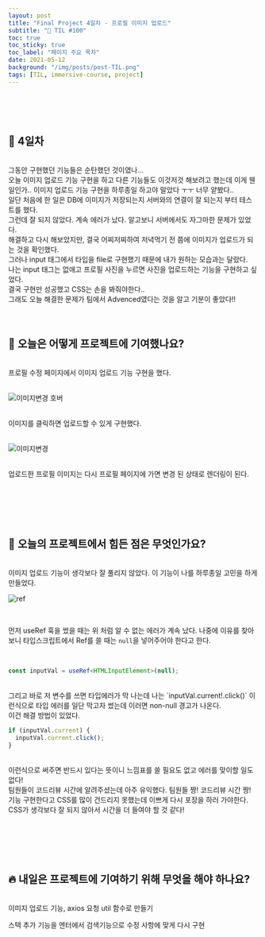 ```yaml
---
layout: post
title: "Final Project 4일차 - 프로필 이미지 업로드"
subtitle: "📅 TIL #100"
toc: true
toc_sticky: true
toc_label: "페이지 주요 목차"
date: 2021-05-12
background: "/img/posts/post-TIL.png"
tags: [TIL, immersive-course, project]
---
```


<br/>
<br/>
<br/>

## 🔔 4일차

<br/>
그동안 구현했던 기능들은 순탄했던 것이였나...

<br/>
오늘 이미지 업로드 기능 구현을 하고 다른 기능들도 이것저것 해보려고 했는데 이게 웬일인가.. 이미지 업로드 기능 구현을 하루종일 하고야 말았다 ㅜㅜ 너무 얕봤다..

<br/>
일단 처음에 한 일은 DB에 이미지가 저장되는지 서버와의 연결이 잘 되는지 부터 테스트를 했다.

<br/>
그런데 잘 되지 않았다. 계속 에러가 났다. 알고보니 서버에서도 자그마한 문제가 있었다.

<br/>
해결하고 다시 해보았지만, 결국 어찌저찌하여 저녁먹기 전 쯤에 이미지가 업로드가 되는 것을 확인했다.

<br/>
그러나 input 태그에서 타입을 file로 구현했기 때문에 내가 원하는 모습과는 달랐다.

<br/>
나는 input 태그는 없애고 프로필 사진을 누르면 사진을 업로드하는 기능을 구현하고 싶었다.

<br/>
결국 구현만 성공했고 CSS는 손을 봐줘야한다..

<br/>
그래도 오늘 해결한 문제가 팀에서 Advenced였다는 것을 알고 기분이 좋았다!!

<br/>
<br/>
<br/>

## 💪 오늘은 어떻게 프로젝트에 기여했나요?

<br/>
프로필 수정 페이지에서 이미지 업로드 기능 구현을 했다.

<br/>
<br/>

![이미지변경 호버](https://user-images.githubusercontent.com/75570915/118277282-99839980-b503-11eb-9be6-47b7832b0c68.gif)

<br/>
이미지를 클릭하면 업로드할 수 있게 구현했다.

<br/>
<br/>

![이미지변경](https://user-images.githubusercontent.com/75570915/118276431-9cca5580-b502-11eb-97be-8af0cf5fbd47.gif)

<br/>
업로드한 프로필 이미지는 다시 프로필 페이지에 가면 변경 된 상태로 렌더링이 된다.

<br/>
<br/>
<br/>
<br/>
<br/>
<br/>

## 🤔 오늘의 프로젝트에서 힘든 점은 무엇인가요?

<br/>
이미지 업로드 기능이 생각보다 잘 풀리지 않았다. 이 기능이 나를 하루종일 고민을 하게 만들었다.

<br/>

![ref](https://user-images.githubusercontent.com/75570915/118278229-bcfb1400-b504-11eb-9381-aa551a53d35c.png)

<br/>

먼저 useRef 훅을 썼을 때는 위 처럼 알 수 없는 에러가 계속 났다. 나중에 이유를 찾아보니 타입스크립트에서 Ref를 쓸 때는 `null`을 넣어주어야 한다고 한다.

<br/>

```ts
const inputVal = useRef<HTMLInputElement>(null);
```

<br/>
그리고 바로 저 변수를 쓰면 타입에러가 막 나는데 나는 `inputVal.current!.click()` 이런식으로 타입 에러를 일단 막고자 썼는데 이러면 non-null 경고가 나온다.

<br/>
이건 해결 방법이 있었다.

<br/>

```ts
if (inputVal.current) {
  inputVal.current.click();
}
```

<br/>
이런식으로 써주면 반드시 있다는 뜻이니 느낌표를 쓸 필요도 없고 에러를 맞이할 일도 없다!

<br/>
팀원들이 코드리뷰 시간에 알려주셨는데 아주 유익했다. 팀원들 짱! 코드리뷰 시간 짱!

<br/>
기능 구현한다고 CSS를 많이 건드리지 못했는데 이쁘게 다시 포장을 하러 가야한다. CSS가 생각보다 잘 되지 않아서 시간을 더 들여야 할 것 같다!

<br/>
<br/>
<br/>
<br/>
<br/>
<br/>

## 🔥 내일은 프로젝트에 기여하기 위해 무엇을 해야 하나요?

<br/>
이미지 업로드 기능, axios 요청 util 함수로 만들기

스택 추가 기능을 엔터에서 검색기능으로 수정 사항에 맞게 다시 구현

<br/>
<br/>
<br/>
<br/>
<br/>
<br/>
